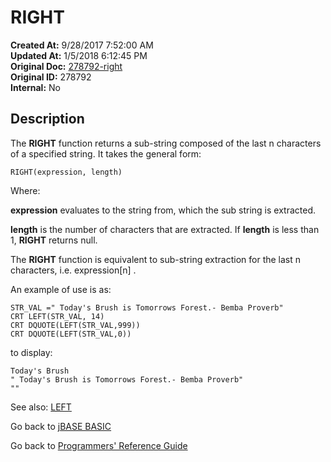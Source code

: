 # RIGHT

**Created At:** 9/28/2017 7:52:00 AM  
**Updated At:** 1/5/2018 6:12:45 PM  
**Original Doc:** [278792-right](https://docs.jbase.com/36868-jbase-basic/278792-right)  
**Original ID:** 278792  
**Internal:** No  

## Description

The **RIGHT** function returns a sub-string composed of the last n characters of a specified string. It takes the general form:

```
RIGHT(expression, length)
```

Where:

**expression** evaluates to the string from, which the sub string is extracted.

**length** is the number of characters that are extracted. If **length** is less than 1, **RIGHT** returns null.

The **RIGHT** function is equivalent to sub-string extraction for the last n characters, i.e. expression[n] .

An example of use is as:

```
STR_VAL =" Today's Brush is Tomorrows Forest.- Bemba Proverb"
CRT LEFT(STR_VAL, 14)
CRT DQUOTE(LEFT(STR_VAL,999))
CRT DQUOTE(LEFT(STR_VAL,0))
```

to display:

```
Today's Brush
" Today's Brush is Tomorrows Forest.- Bemba Proverb"
""
```

See also: [LEFT](./../left)

Go back to [jBASE BASIC](./../README.md)

Go back to [Programmers' Reference Guide](./../../reference-guides/jbc/README.md)
